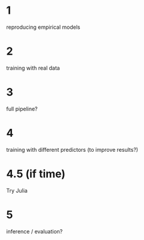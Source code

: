 # 1 
reproducing empirical models
# 2
training with real data
# 3 
full pipeline?
# 4
training with different predictors (to improve results?)
# 4.5 (if time)
Try Julia
# 5
inference / evaluation?
